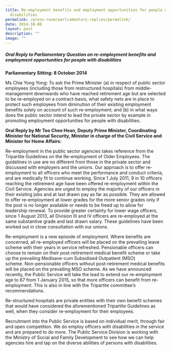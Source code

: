 ```yaml
---
title: Re‑employment benefits and employment opportunities for people with
  disabilities
permalink: /press-room/parliamentary-replies/permalink/
date: 2014-10-08
layout: post
description: ""
image: ""
---
```

##### Oral Reply to Parliamentary Question on re-employment benefits and employment opportunities for people with disabilities

**Parliamentary Sitting: 8 October 2014**

Ms Chia Yong Yong: To ask the Prime Minister (a) in respect of public sector employees (including those from restructured hospitals) from middle-management downwards who have reached retirement age but are selected to be re-employed on a contract-basis, what safety nets are in place to protect such employees from diminution of their existing employment benefits solely on account of such re-employment; and (b) in what ways does the public sector intend to lead the private sector by example in promoting employment opportunities for people with disabilities.

**Oral Reply by Mr Teo Chee Hean, Deputy Prime Minister, Coordinating Minister for National Security, Minister in charge of the Civil Service and Minister for Home Affairs:**

Re-employment in the public sector agencies takes reference from the Tripartite Guidelines on the Re-employment of Older Employees. The guidelines in use are no different from those in the private sector and discussed with employers and the unions. Our approach is to offer re-employment to all officers who meet the performance and conduct criteria, and are medically fit to continue working. Since 1 July 2011, 9 in 10 officers reaching the retirement age have been offered re-employment within the Civil Service. Agencies are urged to employ the majority of our officers in their existing jobs and at last drawn pay as far as possible. They are allowed to offer re-employment at lower grades for the more senior grades only if the post is no longer available or needs to be freed up to allow for leadership renewal. To provide greater certainty for lower wage officers, since 1 August 2013, all Division III and IV officers are re-employed at the same substantive grade and last drawn salary. These guidelines have been worked out in close consultation with our unions.

Re-employment is a new episode of employment. Where benefits are concerned, all re-employed officers will be placed on the prevailing leave scheme with their years in service refreshed. Pensionable officers can choose to remain on their post-retirement medical benefit scheme or take up the prevailing Medisave-cum Subsidised Outpatient (MSO) scheme. Non-pensionable officers without post-retirement medical benefits will be placed on the prevailing MSO scheme. As we have announced recently, the Public Service will take the lead to extend our re-employment age to 67 from 1 January 2015, so that more officers can benefit from re-employment. This is also in line with the Tripartite committee’s recommendations.

Re-structured hospitals are private entities with their own benefit schemes that would have considered the aforementioned Tripartite Guidelines as well, when they consider re-employment for their employees. 

Recruitment into the Public Service is based on individual merit, through fair and open competition. We do employ officers with disabilities in the service and are prepared to do more. The Public Service Division is working with the Ministry of Social and Family Development to see how we can help agencies hire and tap on the diverse abilities of persons with disabilities.